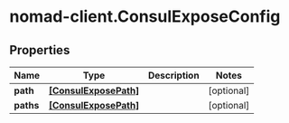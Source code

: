 # nomad-client.ConsulExposeConfig

## Properties

Name | Type | Description | Notes
------------ | ------------- | ------------- | -------------
**path** | [**[ConsulExposePath]**](ConsulExposePath.md) |  | [optional] 
**paths** | [**[ConsulExposePath]**](ConsulExposePath.md) |  | [optional] 


